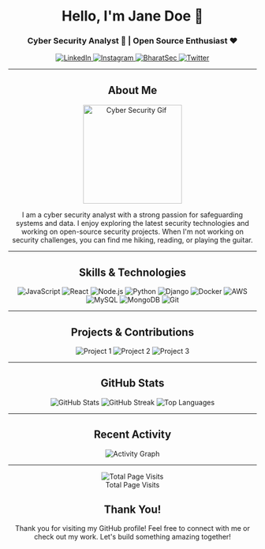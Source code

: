 <h1 align="center">Hello, I'm Jane Doe 🌟</h1>
<h3 align="center">Cyber Security Analyst 🔐 | Open Source Enthusiast ❤️</h3>

<p align="center">
  <a href="https://www.linkedin.com/in/janedoe/" target="_blank">
    <img src="https://img.shields.io/badge/-LinkedIn-0A66C2?style=flat-square&logo=linkedin&logoColor=white" alt="LinkedIn">
  </a>
  <a href="https://www.instagram.com/janedoe/" target="_blank">
    <img src="https://img.shields.io/badge/-Instagram-E4405F?style=flat-square&logo=instagram&logoColor=white" alt="Instagram">
  </a>
  <a href="https://bharatsec.com/janedoe" target="_blank">
    <img src="https://img.shields.io/badge/-BharatSec-003366?style=flat-square&logo=bharatsec&logoColor=white" alt="BharatSec">
  </a>
  <a href="https://twitter.com/janedoe" target="_blank">
    <img src="https://img.shields.io/badge/-Twitter-1DA1F2?style=flat-square&logo=twitter&logoColor=white" alt="Twitter">
  </a>
</p>

---

<h2 align="center">About Me</h2>
<p align="center">
  <img src="https://media.giphy.com/media/Vf3ZKdillTMOOaOho9/giphy.gif" width="200" alt="Cyber Security Gif">
</p>
<p align="center">I am a cyber security analyst with a strong passion for safeguarding systems and data. I enjoy exploring the latest security technologies and working on open-source security projects. When I'm not working on security challenges, you can find me hiking, reading, or playing the guitar.</p>

---

<h2 align="center">Skills & Technologies</h2>
<p align="center">
  <img src="https://img.shields.io/badge/JavaScript-F7DF1E?style=flat-square&logo=javascript&logoColor=black" alt="JavaScript">
  <img src="https://img.shields.io/badge/React-61DAFB?style=flat-square&logo=react&logoColor=black" alt="React">
  <img src="https://img.shields.io/badge/Node.js-339933?style=flat-square&logo=node.js&logoColor=white" alt="Node.js">
  <img src="https://img.shields.io/badge/Python-3776AB?style=flat-square&logo=python&logoColor=white" alt="Python">
  <img src="https://img.shields.io/badge/Django-092E20?style=flat-square&logo=django&logoColor=white" alt="Django">
  <img src="https://img.shields.io/badge/Docker-2496ED?style=flat-square&logo=docker&logoColor=white" alt="Docker">
  <img src="https://img.shields.io/badge/AWS-232F3E?style=flat-square&logo=amazon-aws&logoColor=white" alt="AWS">
  <img src="https://img.shields.io/badge/MySQL-4479A1?style=flat-square&logo=mysql&logoColor=white" alt="MySQL">
  <img src="https://img.shields.io/badge/MongoDB-47A248?style=flat-square&logo=mongodb&logoColor=white" alt="MongoDB">
  <img src="https://img.shields.io/badge/Git-F05032?style=flat-square&logo=git&logoColor=white" alt="Git">
</p>

---

<h2 align="center">Projects & Contributions</h2>
<p align="center">
  <img src="https://github-readme-stats.vercel.app/api/pin/?username=janedoe&repo=project1&theme=radical" alt="Project 1">
  <img src="https://github-readme-stats.vercel.app/api/pin/?username=janedoe&repo=project2&theme=radical" alt="Project 2">
  <img src="https://github-readme-stats.vercel.app/api/pin/?username=janedoe&repo=project3&theme=radical" alt="Project 3">
</p>

---

<h2 align="center">GitHub Stats</h2>
<p align="center">
  <img src="https://github-readme-stats.vercel.app/api?username=janedoe&show_icons=true&theme=radical" alt="GitHub Stats">
  <img src="https://github-readme-streak-stats.herokuapp.com/?user=janedoe&theme=radical" alt="GitHub Streak">
  <img src="https://github-readme-stats.vercel.app/api/top-langs/?username=janedoe&layout=compact&theme=radical" alt="Top Languages">
</p>

---

<h2 align="center">Recent Activity</h2>
<p align="center">
  <img src="https://github-readme-activity-graph.cyclic.app/graph?username=janedoe&theme=radical" alt="Activity Graph">
</p>

---

<p align="center">
  <img src="https://profile-counter.glitch.me/janedoe/count.svg" alt="Total Page Visits" />
  <br>
  Total Page Visits
</p>

<h2 align="center">Thank You!</h2>
<p align="center">Thank you for visiting my GitHub profile! Feel free to connect with me or check out my work. Let's build something amazing together!</p>
